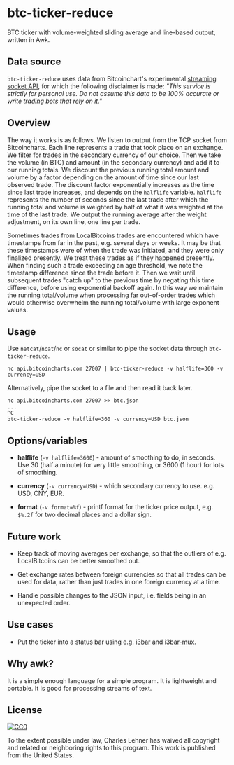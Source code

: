 # btc-ticker-reduce

BTC ticker with volume-weighted sliding average and line-based
output, written in Awk.

## Data source

`btc-ticker-reduce` uses data from Bitcoinchart's experimental
[streaming socket API](http://bitcoincharts.com/about/markets-api/#footer),
for which the following disclaimer is made: *"This service is strictly for
personal use. Do not assume this data to be 100% accurate or write trading
bots that rely on it."*

## Overview

The way it works is as follows. We listen to output from the TCP socket from
Bitcoincharts. Each line represents a trade that took place on an exchange.  We
filter for trades in the secondary currency of our choice. Then we take the
volume (in BTC) and amount (in the secondary currency) and add it to our
running totals. We discount the previous running total amount and volume by a
factor depending on the amount of time since our last observed trade.  The
discount factor exponentially increases as the time since last trade increases,
and depends on the `halflife` variable. `halflife` represents the number of
seconds since the last trade after which the running total and volume is
weighted by half of what it was weighted at the time of the last trade. We
output the running average after the weight adjustment, on its own line, one
line per trade.

Sometimes trades from LocalBitcoins trades are encountered which have
timestamps from far in the past, e.g. several days or weeks. It may be that
these timestamps were of when the trade was initiated, and they were only
finalized presently. We treat these trades as if they happened presently. When
finding such a trade exceeding an age threshold, we note the timestamp
difference since the trade before it. Then we wait until subsequent trades
"catch up" to the previous time by negating this time difference, before using
exponential backoff again. In this way we maintain the running total/volume
when processing far out-of-order trades which would otherwise overwhelm the
running total/volume with large exponent values.

## Usage

Use `netcat`/`ncat`/`nc` or `socat` or similar to pipe the socket data through
`btc-ticker-reduce`.

```
nc api.bitcoincharts.com 27007 | btc-ticker-reduce -v halflife=360 -v currency=USD
```

Alternatively, pipe the socket to a file and then read it back later.
```
nc api.bitcoincharts.com 27007 >> btc.json
...
^C
btc-ticker-reduce -v halflife=360 -v currency=USD btc.json
```

## Options/variables

* **halflife** (`-v halflife=3600`) - amount of smoothing to do, in seconds. Use
  30 (half a minute) for very little smoothing, or 3600 (1 hour) for lots of
  smoothing.

* **currency** (`-v currency=USD`) - which secondary currency to use. e.g. USD,
  CNY, EUR.

* **format** (`-v format=%f`) - printf format for the ticker price output,
  e.g. `$%.2f` for two decimal places and a dollar sign.

## Future work

* Keep track of moving averages per exchange, so that the outliers of e.g.
  LocalBitcoins can be better smoothed out.

* Get exchange rates between foreign currencies so that all trades can be
  used for data, rather than just trades in one foreign currency at a time.

* Handle possible changes to the JSON input, i.e. fields being in an unexpected
  order.

## Use cases

* Put the ticker into a status bar using e.g.
  [i3bar](http://i3wm.org/i3bar/) and [i3bar-mux](https://github.com/clehner/i3bar-mux).

## Why awk?

It is a simple enough language for a simple program. It is lightweight and
portable. It is good for processing streams of text.

## License

[![CC0](http://i.creativecommons.org/p/zero/1.0/88x31.png)](https://creativecommons.org/publicdomain/zero/1.0/)

To the extent possible under law, Charles Lehner has waived all copyright and
related or neighboring rights to this program. This work is published from the United States.
